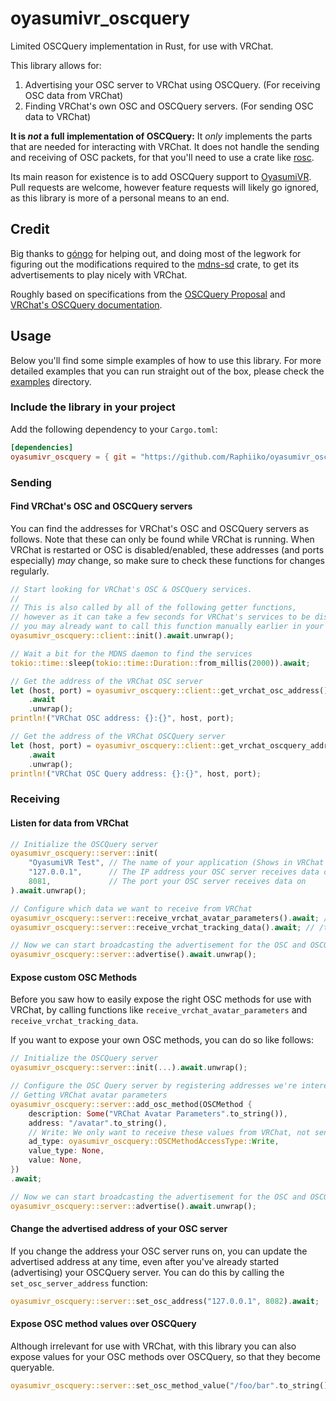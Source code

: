 # oyasumivr_oscquery

Limited OSCQuery implementation in Rust, for use with VRChat.

This library allows for:

1. Advertising your OSC server to VRChat using OSCQuery. (For receiving OSC data from VRChat)
2. Finding VRChat's own OSC and OSCQuery servers. (For sending OSC data to VRChat)

**It is _not_ a full implementation of OSCQuery:** It _only_ implements the parts that are needed for interacting with VRChat. It does not handle the sending and receiving of OSC packets, for that you'll need to use a crate like [rosc](https://crates.io/crates/rosc).

Its main reason for existence is to add OSCQuery support to [OyasumiVR](https://github.com/Raphiiko/OyasumiVR).
Pull requests are welcome, however feature requests will likely go ignored, as this library is more of a personal means to an end.

## Credit

Big thanks to [góngo](https://github.com/TheMrGong) for helping out, and doing most of the legwork for figuring out the modifications required to the [mdns-sd](https://github.com/Raphiiko/vrc-mdns-sd) crate, to get its advertisements to play nicely with VRChat.

Roughly based on specifications from the [OSCQuery Proposal](https://github.com/vrchat-community/osc/wiki/OSCQuery) and [VRChat's OSCQuery documentation](https://github.com/vrchat-community/osc/wiki/OSCQuery).

## Usage

Below you'll find some simple examples of how to use this library. For more detailed examples that you can run straight out of the box, please check the [examples](https://github.com/Raphiiko/oyasumivr_oscquery/tree/main/examples) directory.

### Include the library in your project

Add the following dependency to your `Cargo.toml`:

```toml
[dependencies]
oyasumivr_oscquery = { git = "https://github.com/Raphiiko/oyasumivr_oscquery.git" }
```

### Sending

#### Find VRChat's OSC and OSCQuery servers

You can find the addresses for VRChat's OSC and OSCQuery servers as follows.
Note that these can only be found while VRChat is running.
When VRChat is restarted or OSC is disabled/enabled, these addresses (and ports especially) _may_ change, so make sure to check these functions for changes regularly.

```rust
// Start looking for VRChat's OSC & OSCQuery services.
//
// This is also called by all of the following getter functions,
// however as it can take a few seconds for VRChat's services to be discovered,
// you may already want to call this function manually earlier in your program.
oyasumivr_oscquery::client::init().await.unwrap();

// Wait a bit for the MDNS daemon to find the services
tokio::time::sleep(tokio::time::Duration::from_millis(2000)).await;

// Get the address of the VRChat OSC server
let (host, port) = oyasumivr_oscquery::client::get_vrchat_osc_address()
    .await
    .unwrap();
println!("VRChat OSC address: {}:{}", host, port);

// Get the address of the VRChat OSCQuery server
let (host, port) = oyasumivr_oscquery::client::get_vrchat_oscquery_address()
    .await
    .unwrap();
println!("VRChat OSC Query address: {}:{}", host, port);
```

### Receiving

#### Listen for data from VRChat

```rust
// Initialize the OSCQuery server
oyasumivr_oscquery::server::init(
    "OyasumiVR Test", // The name of your application (Shows in VRChat's UI)
    "127.0.0.1",      // The IP address your OSC server receives data on
    8081,             // The port your OSC server receives data on
).await.unwrap();

// Configure which data we want to receive from VRChat
oyasumivr_oscquery::server::receive_vrchat_avatar_parameters().await; // /avatar/*, /avatar/parameters/*, etc.
oyasumivr_oscquery::server::receive_vrchat_tracking_data().await; // /tracking/vrsystem/*

// Now we can start broadcasting the advertisement for the OSC and OSCQuery server
oyasumivr_oscquery::server::advertise().await.unwrap();
```

#### Expose custom OSC Methods

Before you saw how to easily expose the right OSC methods for use with VRChat, by calling functions like `receive_vrchat_avatar_parameters` and `receive_vrchat_tracking_data`.

If you want to expose your own OSC methods, you can do so like follows:

```rust
// Initialize the OSCQuery server
oyasumivr_oscquery::server::init(...).await.unwrap();

// Configure the OSC Query server by registering addresses we're interesting in receiving
// Getting VRChat avatar parameters
oyasumivr_oscquery::server::add_osc_method(OSCMethod {
    description: Some("VRChat Avatar Parameters".to_string()),
    address: "/avatar".to_string(),
    // Write: We only want to receive these values from VRChat, not send them
    ad_type: oyasumivr_oscquery::OSCMethodAccessType::Write,
    value_type: None,
    value: None,
})
.await;

// Now we can start broadcasting the advertisement for the OSC and OSCQuery server
oyasumivr_oscquery::server::advertise().await.unwrap();
```

#### Change the advertised address of your OSC server

If you change the address your OSC server runs on, you can update the advertised address at any time, even after you've already started (advertising) your OSCQuery server.
You can do this by calling the `set_osc_server_address` function:

```rust
oyasumivr_oscquery::server::set_osc_address("127.0.0.1", 8082).await;
```

#### Expose OSC method values over OSCQuery

Although irrelevant for use with VRChat, with this library you can also expose values for your OSC methods over OSCQuery, so that they become queryable.

```rust
oyasumivr_oscquery::server::set_osc_method_value("/foo/bar".to_string(), Some("1".to_string())).await;
```
